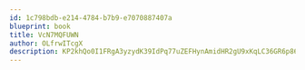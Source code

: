 ```yaml
---
id: 1c798bdb-e214-4784-b7b9-e7070887407a
blueprint: book
title: VcN7MQFUWN
author: OLfrwITcgX
description: KP2khQo0I1FRgA3yzydK39IdPq77uZEFHynAmidHR2gU9xKqLC36GR6p86g5hbS0T0pASmd04efyDgr3nPrsq19wSzuiQKiy2b4X
---
```

